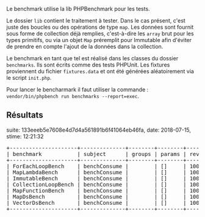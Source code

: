 Le benchmark utilise la lib PHPBenchmark pour les tests.

Le dossier `lib` contient le traitement à tester. Dans le cas présent, c'est juste des boucles ou des opérations de type `map`. Les données sont fournit sous forme de collection déjà remplies, c'est-à-dire les `array` brut pour les types primitifs, ou via un objet `Map` préremplit pour Immutable afin d'éviter de prendre en compte l'ajout de la données dans la collection.

Le benchmark en tant que tel est réalisé dans les classes du dossier `benchmarks`. Ils sont écrits comme des tests PHPUnit. Les fixtures proviennent du fichier `fixtures.data` et ont été générées aléatoirement via le script `init.php`.

Pour lancer le bencharmark il faut utiliser la commande : `vendor/bin/phpbench run benchmarks --report=exec`.

## Résultats

suite: 133eeeb5e7608e4d7d4a561891b6f41064eb46fa, date: 2018-07-15, stime: 12:21:32

<pre>
+---------------------+--------------+--------+--------+------+-----+------------+-----------------+-----------------+-----------------+-----------------+--------------+--------+------------+
| benchmark           | subject      | groups | params | revs | its | mem_peak   | best            | mean            | mode            | worst           | stdev        | rstdev | diff       |
+---------------------+--------------+--------+--------+------+-----+------------+-----------------+-----------------+-----------------+-----------------+--------------+--------+------------+
| ForEachLoopBench    | benchConsume |        | []     | 1000 | 10  | 2,060,296b | 235.150μs       | 236.962μs       | 235.759μs       | 247.591μs       | 3.596μs      | 1.52%  | 1.00x      |
| MapLambdaBench      | benchConsume |        | []     | 1000 | 10  | 2,060,856b | 397.244μs       | 398.410μs       | 398.615μs       | 399.263μs       | 0.690μs      | 0.17%  | 1.68x      |
| ImmutableBench      | benchConsume |        | []     | 1000 | 10  | 8,544,880b | 2,667,728.190μs | 2,717,098.143μs | 2,723,796.290μs | 2,750,533.968μs | 23,034.322μs | 0.85%  | 11,466.38x |
| CollectionLoopBench | benchConsume |        | []     | 1000 | 10  | 3,403,664b | 645.684μs       | 646.835μs       | 646.527μs       | 649.906μs       | 1.174μs      | 0.18%  | 2.73x      |
| MapFunctionBench    | benchConsume |        | []     | 1000 | 10  | 2,060,688b | 448.317μs       | 456.129μs       | 454.695μs       | 465.935μs       | 5.494μs      | 1.20%  | 1.92x      |
| MapDsBench          | benchConsume |        | []     | 1000 | 10  | 2,122,680b | 528.478μs       | 531.476μs       | 529.097μs       | 548.234μs       | 5.918μs      | 1.11%  | 2.24x      |
| VectorDsBench       | benchConsume |        | []     | 1000 | 10  | 1,999,472b | 390.320μs       | 390.744μs       | 390.579μs       | 391.344μs       | 0.338μs      | 0.09%  | 1.65x      |
+---------------------+--------------+--------+--------+------+-----+------------+-----------------+-----------------+-----------------+-----------------+--------------+--------+------------+
</pre>
